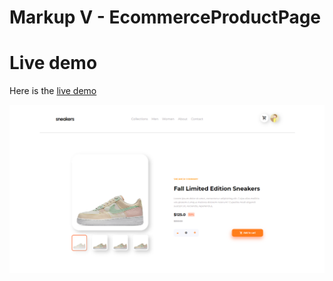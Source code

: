 # Markup V - EcommerceProductPage

# Live demo

Here is the [live demo](https://estrellapoot-ksquare.github.io/EcommerceProductPage/)

![ScreenShot](screenshot.png)
